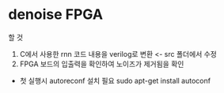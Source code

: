 # denoise FPGA

할 것  

1. C에서 사용한 rnn 코드 내용을 verilog로 변환 <- src 폴더에서 수정  
2. FPGA 보드의 입출력을 확인하여 노이즈가 제거됨을 확인  

+ 첫 실행시 autoreconf 설치 필요
sudo apt-get install autoconf
